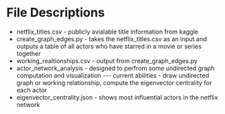 # File Descriptions

  * netflix_titles.csv - publicly avialable title information from kaggle
  * create_graph_edges.py - takes the netflix_titles.csv as an input and outputs a table of all actors who have starred in a movie or series together
  * working_realtionships.csv - output from create_graph_edges.py
  * actor_network_analysis - designed to perfrom some undirected graph computation and visualization ---
        current abilities - draw undirected graph or working relationship, compute the eigenvector centrality for each actor 
  * eigenvector_centrality.json - shows most influential actors in the netflix network
